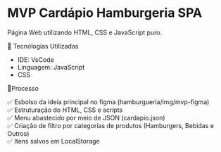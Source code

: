 # MVP Cardápio Hamburgeria SPA
Página Web utilizando HTML, CSS e JavaScript puro.

📌 Tecnólogias Utilizadas
- IDE: VsCode
- Linguagem: JavaScript
- CSS

📌Processo

✅ Esbolso da ideia principal no figma (hamburgueria/img/mvp-figma)<br>
✅ Estruturação do HTML, CSS e scripts<br>
✅ Menu abastecido por meio de JSON (cardapio.json)<br>
✅ Criação de filtro por categorias de produtos (Hamburgers, Bebidas e Outros)<br>
✅ Itens salvos em LocalStorage
